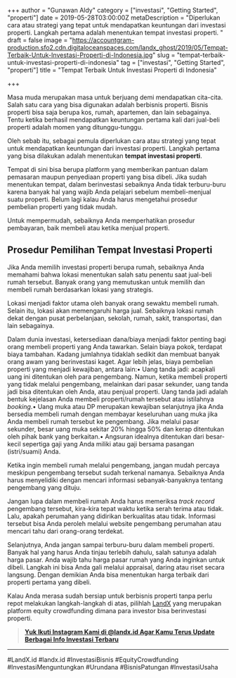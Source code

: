 +++
author = "Gunawan Aldy"
category = ["investasi", "Getting Started", "properti"]
date = 2019-05-28T03:00:00Z
metaDescription = "Diperlukan cara atau strategi yang tepat untuk mendapatkan keuntungan dari investasi properti. Langkah pertama adalah menentukan tempat investasi properti. "
draft = false
image = "https://accountgram-production.sfo2.cdn.digitaloceanspaces.com/landx_ghost/2019/05/Tempat-Terbaik-Untuk-Investasi-Properti-di-Indonesia.jpg"
slug = "tempat-terbaik-untuk-investasi-properti-di-indonesia"
tag = ["investasi", "Getting Started", "properti"]
title = "Tempat Terbaik Untuk Investasi Properti di Indonesia"

+++


Masa muda merupakan masa untuk berjuang demi mendapatkan cita-cita. Salah satu cara yang bisa digunakan adalah berbisnis properti. Bisnis properti bisa saja berupa kos, rumah, apartemen, dan lain sebagainya. Tentu ketika berhasil mendapatkan keuntungan pertama kali dari jual-beli properti adalah momen yang ditunggu-tunggu.

Oleh sebab itu, sebagai pemula diperlukan cara atau strategi yang tepat untuk mendapatkan keuntungan dari investasi properti. Langkah pertama yang bisa dilakukan adalah menentukan **tempat investasi properti**.

Tempat di sini bisa berupa platform yang memberikan pantuan dalam pemasaran maupun penyediaan properti yang bisa dibeli. Jika sudah menentukan tempat, dalam berinvestasi sebaiknya Anda tidak terburu-buru karena banyak hal yang wajib Anda pelajari sebelum membeli-menjual suatu properti. Belum lagi kalau Anda harus mengetahui prosedur pembelian properti yang tidak mudah.

Untuk mempermudah, sebaiknya Anda memperhatikan prosedur pembayaran, baik membeli atau ketika menjual properti.

## Prosedur Pemilihan Tempat Investasi Properti

Jika Anda memilih investasi properti berupa rumah, sebaiknya Anda memahami bahwa lokasi menentukan salah satu penentu saat jual-beli rumah tersebut. Banyak orang yang memutuskan untuk memilih dan membeli rumah berdasarkan lokasi yang strategis.

Lokasi menjadi faktor utama oleh banyak orang sewaktu membeli rumah. Selain itu, lokasi akan memengaruhi harga jual. Sebaiknya lokasi rumah dekat dengan pusat perbelanjaan, sekolah, rumah, sakit, transportasi, dan lain sebagainya.

Dalam dunia investasi, ketersediaan dana/biaya menjadi faktor penting bagi orang membeli properti yang Anda tawarkan. Selain biaya pokok, terdapat biaya tambahan. Kadang jumlahnya tidaklah sedikit dan membuat banyak orang awam yang berinvestasi kaget. Agar lebih jelas, biaya pembelian properti yang menjadi kewajiban, antara lain:•	Uang tanda jadi: acapkali uang ini ditentukan oleh para pengembang. Namun, ketika membeli properti yang tidak melalui pengembang, melainkan dari pasar sekunder, uang tanda jadi bisa ditentukan oleh Anda, atau penjual properti. Uang tanda jadi adalah bentuk kejelasan Anda membeli properti/rumah tersebut atau istilahnya _booking_.•	Uang muka atau DP merupakan kewajiban selanjutnya jika Anda bersedia membeli rumah dengan membayar keseluruhan uang muka jika Anda membeli rumah tersebut ke pengembang. Jika melalui pasar sekunder, besar uang muka sekitar 20% hingga 50% dan kerap ditentukan oleh pihak bank yang berkaitan.•	Angsuran idealnya ditentukan dari besar-kecil sepertiga gaji yang Anda miliki atau gaji bersama pasangan (istri/suami) Anda.

Ketika ingin membeli rumah melalui pengembang, jangan mudah percaya meskipun pengembang tersebut sudah terkenal namanya. Sebaiknya Anda harus menyelidiki dengan mencari informasi sebanyak-banyaknya tentang pengembang yang dituju.

Jangan lupa dalam membeli rumah Anda harus memeriksa _track record_ pengembang tersebut, kira-kira tepat waktu ketika serah terima atau tidak. Lalu, apakah perumahan yang didirikan berkualitas atau tidak. Informasi tersebut bisa Anda peroleh melalui website pengembang perumahan atau mencari tahu dari orang-orang terdekat.

Selanjutnya, Anda jangan sampai terburu-buru dalam membeli properti. Banyak hal yang harus Anda tinjau terlebih dahulu, salah satunya adalah harga pasar. Anda wajib tahu harga pasar rumah yang Anda inginkan untuk dibeli. Langkah ini bisa Anda gali melalui appraisal, daring atau riset secara langsung. Dengan demikian Anda bisa menentukan harga terbaik dari properti pertama yang dibeli.

Kalau Anda merasa sudah bersiap untuk berbisnis properti tanpa perlu repot melakukan langkah-langkah di atas, pilihlah [LandX](https://landx.id) yang merupakan platform equity crowdfunding dimana para investor bisa berinvestasi properti.

> **[Yuk Ikuti Instagram Kami di @landx.id Agar Kamu Terus Update Berbagai Info Investasi Terbaru](https://instagram.com/landx.id?utm_medium=copy_link)**

---

#LandX.id	#landx.id	#InvestasiBisnis	#EquityCrowdfunding	#InvestasiMenguntungkan	#Urundana	#BisnisPatungan	#InvestasiUsaha


